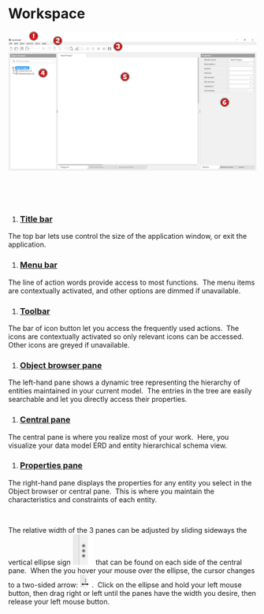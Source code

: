 # Workspace

![Image](<lib/User%20Interface%20overview.png>)

&nbsp;

&nbsp;

1. ### [Title bar](<Titlebar.md>)

The top bar lets use control the size of the application window, or exit the application.

1. ### [Menu bar](<Menubar.md>)

The line of action words provide access to most functions.&nbsp; The menu items are contextually activated, and other options are dimmed if unavailable.

1. ### [Toolbar](<Toolbar.md>)

The bar of icon button let you access the frequently used actions.&nbsp; The icons are contextually activated so only relevant icons can be accessed.&nbsp; Other icons are greyed if unavailable.

1. ### [Object browser pane](<Objectbrowserpane.md>)

The left-hand pane shows a dynamic tree representing the hierarchy of entities maintained in your current model.&nbsp; The entries in the tree are easily searchable and let you directly access their properties.

1. ### [Central pane](<Centralpane.md>)

The central pane is where you realize most of your work.&nbsp; Here, you visualize your data model ERD and entity hierarchical schema view.&nbsp;

1. ### [Properties pane](<Propertiespane.md>)

The right-hand pane displays the properties for any entity you select in the Object browser or central pane.&nbsp; This is where you maintain the characteristics and constraints of each entity.

&nbsp;

The relative width of the 3 panes can be adjusted by sliding sideways the vertical ellipse sign ![Image](<lib/Central%20pane%20-%20ellipse.png>) that can be found on each side of the central pane.&nbsp; When the you hover your mouse over the ellipse, the cursor changes to a two-sided arrow: ![Image](<lib/Central%20pane%20-%20ellipse%20hovered.png>).&nbsp; Click on the ellipse and hold your left mouse button, then drag right or left until the panes have the width you desire, then release your left mouse button.

